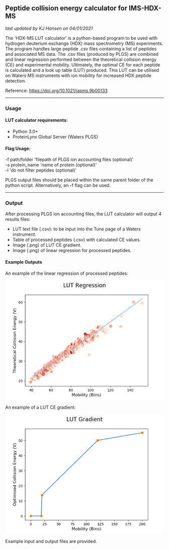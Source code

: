 ## Peptide collision energy calculator for IMS-HDX-MS

*last updated by KJ Hansen on 04/01/2021*

The 'HDX-MS LUT calculator' is a python-based program to be used with hydrogen deuterium exchange (HDX) mass spectrometry (MS) experiments. The program handles large peptide .csv files containing a list of peptides and associated MS data. The .csv files (produced by PLGS) are combined and linear regression performed between the theoretical collision energy (CE) and experimental mobility. Ultimately, the optimal CE for each peptide is calculated and a look up table (LUT) produced. This LUT can be utilised on Waters MS instruments with ion mobility for increased HDX peptide detection.

Reference: https://doi.org/10.1021/jasms.9b00133

---
### Usage

#### LUT calculator requirements:

- Python 3.0+
- ProteinLynx Global Server (Waters PLGS)

#### Flag Usage:

-f 	path/folder	'filepath of PLGS ion accounting files (optional)'<br>
-s	protein_name		'name of protein (optional)'<br>
-l  'do not filter peptides (optional)'<br>

PLGS output files should be placed within the same parent folder of the python script. Alternatively, an -f flag can be used.

---

### Output

After processing PLGS ion accounting files, the LUT calculator will output 4 results files:

- LUT text file (.csv): to be input into the Tune page of a Waters instrument.
- Table of processed peptides (.csv) with calculated CE values.
- Image (.png) of LUT CE gradient.
- Image (.png) of linear regression for processed peptides.

#### Example Outputs
An example of the linear regression of processed peptides:

![Linear regression of peptides from LUTCalc](https://github.com/kjetil-hansen/LUT-Calculator/blob/master/Example_Output/LUT_2Charge_regression.png)

An example of a LUT CE gradient:

![Example LUT CE gradient](https://github.com/kjetil-hansen/LUT-Calculator/blob/master/Example_Output/LUT_2Charge_gradient.png)

Example input and output files are provided.
